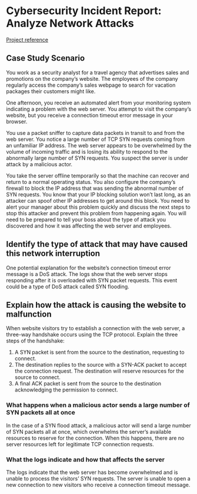 # Cybersecurity Incident Report: Analyze Network Attacks
[Project reference](https://www.coursera.org/learn/networks-and-network-security?specialization=google-cybersecurity)

## Case Study Scenario
You work as a security analyst for a travel agency that advertises sales and promotions on the company’s website. The employees of the company regularly access the company’s sales webpage to search for vacation packages their customers might like.

One afternoon, you receive an automated alert from your monitoring system indicating a problem with the web server. You attempt to visit the company’s website, but you receive a connection timeout error message in your browser.

You use a packet sniffer to capture data packets in transit to and from the web server. You notice a large number of TCP SYN requests coming from an unfamiliar IP address. The web server appears to be overwhelmed by the volume of incoming traffic and is losing its ability to respond to the abnormally large number of SYN requests. You suspect the server is under attack by a malicious actor.

You take the server offline temporarily so that the machine can recover and return to a normal operating status. You also configure the company’s firewall to block the IP address that was sending the abnormal number of SYN requests. You know that your IP blocking solution won’t last long, as an attacker can spoof other IP addresses to get around this block. You need to alert your manager about this problem quickly and discuss the next steps to stop this attacker and prevent this problem from happening again. You will need to be prepared to tell your boss about the type of attack you discovered and how it was affecting the web server and employees.

## Identify the type of attack that may have caused this network interruption
One potential explanation for the website’s connection timeout error message is a DoS attack. The logs show that the web server stops responding after it is overloaded with SYN packet requests. This event could be a type of DoS attack called SYN flooding.

## Explain how the attack is causing the website to malfunction
When website visitors try to establish a connection with the web server, a three-way handshake occurs using the TCP protocol. Explain the three steps of the handshake:
1. A SYN packet is sent from the source to the destination, requesting to connect.
2. The destination replies to the source with a SYN-ACK packet to accept the connection request. The destination will reserve resources for the source to connect.
3. A final ACK packet is sent from the source to the destination acknowledging the permission to connect.

### What happens when a malicious actor sends a large number of SYN packets all at once
In the case of a SYN flood attack, a malicious actor will send a large number of SYN packets all at once, which overwhelms the server’s available resources to
reserve for the connection. When this happens, there are no server resources left for legitimate TCP connection requests.

### What the logs indicate and how that affects the server
The logs indicate that the web server has become overwhelmed and is unable to process the visitors’ SYN requests. The server is unable to open a new connection to new visitors who receive a connection timeout message.

